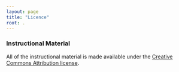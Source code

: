 ```yaml
---
layout: page
title: "Licence"
root: .
---
```


### Instructional Material

All of the instructional material is
made available under the [Creative Commons Attribution
license][cc-by-human]. 

[cc-by-human]: https://creativecommons.org/licenses/by/4.0/
[cc-by-legal]: https://creativecommons.org/licenses/by/4.0/legalcode

